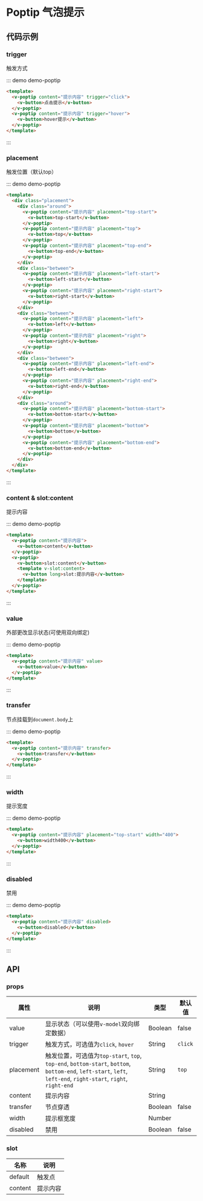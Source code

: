 # Poptip 气泡提示

## 代码示例

### trigger

触发方式

::: demo demo-poptip
```html
<template>
  <v-poptip content="提示内容" trigger="click">
    <v-button>点击提示</v-button>
  </v-poptip>
  <v-poptip content="提示内容" trigger="hover">
    <v-button>hover提示</v-button>
  </v-poptip>
</template>
```
:::

### placement

触发位置（默认top）

::: demo demo-poptip
```html
<template>
  <div class="placement">
    <div class="around">
      <v-poptip content="提示内容" placement="top-start">
        <v-button>top-start</v-button>
      </v-poptip>
      <v-poptip content="提示内容" placement="top">
        <v-button>top</v-button>
      </v-poptip>
      <v-poptip content="提示内容" placement="top-end">
        <v-button>top-end</v-button>
      </v-poptip>
    </div>
    <div class="between">
      <v-poptip content="提示内容" placement="left-start">
        <v-button>left-start</v-button>
      </v-poptip>
      <v-poptip content="提示内容" placement="right-start">
        <v-button>right-start</v-button>
      </v-poptip>
    </div>
    <div class="between">
      <v-poptip content="提示内容" placement="left">
        <v-button>left</v-button>
      </v-poptip>
      <v-poptip content="提示内容" placement="right">
        <v-button>right</v-button>
      </v-poptip>
    </div>
    <div class="between">
      <v-poptip content="提示内容" placement="left-end">
        <v-button>left-end</v-button>
      </v-poptip>
      <v-poptip content="提示内容" placement="right-end">
        <v-button>right-end</v-button>
      </v-poptip>
    </div>
    <div class="around">
      <v-poptip content="提示内容" placement="bottom-start">
        <v-button>bottom-start</v-button>
      </v-poptip>
      <v-poptip content="提示内容" placement="bottom">
        <v-button>bottom</v-button>
      </v-poptip>
      <v-poptip content="提示内容" placement="bottom-end">
        <v-button>bottom-end</v-button>
      </v-poptip>
    </div>
  </div>
</template>
```
:::

### content & slot:content

提示内容

::: demo demo-poptip
```html
<template>
  <v-poptip content="提示内容">
    <v-button>content</v-button>
  </v-poptip>
  <v-poptip>
    <v-button>slot:content</v-button>
    <template v-slot:content>
      <v-button long>slot:提示内容</v-button>
    </template>
  </v-poptip>
</template>
```
:::

### value

外部更改显示状态(可使用双向绑定)

::: demo demo-poptip
```html
<template>
  <v-poptip content="提示内容" value>
    <v-button>value</v-button>
  </v-poptip>
</template>
```
:::

### transfer

节点挂载到`document.body`上

::: demo demo-poptip
```html
<template>
  <v-poptip content="提示内容" transfer>
    <v-button>transfer</v-button>
  </v-poptip>
</template>
```
:::

### width

提示宽度

::: demo demo-poptip
```html
<template>
  <v-poptip content="提示内容" placement="top-start" width="400">
    <v-button>width400</v-button>
  </v-poptip>
</template>
```
:::

### disabled

禁用

::: demo demo-poptip
```html
<template>
  <v-poptip content="提示内容" disabled>
    <v-button>disabled</v-button>
  </v-poptip>
</template>
```
:::

## API

### props

| 属性     | 说明             | 类型     | 默认值  |
| -------- | --------        | ------- | ------- |
| value | 显示状态（可以使用`v-model`双向绑定数据）   | Boolean   | false  |
| trigger | 触发方式，可选值为`click`, `hover` | String | `click` |
| placement | 触发位置，可选值为`top-start`, `top`, `top-end`, `bottom-start`, `bottom`, `bottom-end`, `left-start`, `left`, `left-end`, `right-start`, `right`, `right-end` | String  | `top` |
| content     | 提示内容   | String |        |
| transfer | 节点穿透   | Boolean   |  false    |
| width | 提示框宽度   | Number   |   |
| disabled   | 禁用  | Boolean   | false |

### slot

| 名称      | 说明      |
| --------  | -------- |
| default   | 触发点 |
| content   | 提示内容 |
